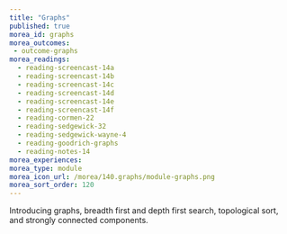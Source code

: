 ```yaml
---
title: "Graphs"
published: true
morea_id: graphs
morea_outcomes:
 - outcome-graphs
morea_readings:
  - reading-screencast-14a
  - reading-screencast-14b
  - reading-screencast-14c
  - reading-screencast-14d
  - reading-screencast-14e
  - reading-screencast-14f
  - reading-cormen-22
  - reading-sedgewick-32
  - reading-sedgewick-wayne-4
  - reading-goodrich-graphs
  - reading-notes-14
morea_experiences:
morea_type: module
morea_icon_url: /morea/140.graphs/module-graphs.png
morea_sort_order: 120
---
```


Introducing graphs, breadth first and depth first search, topological sort, and strongly connected components.
